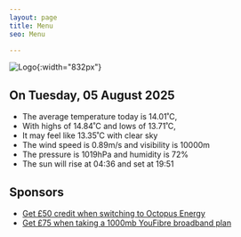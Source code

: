```yaml
---
layout: page
title: Menu
seo: Menu

---
```


![Logo](/images/logo.jpg){:width="832px"}

<!-- weather_marker starts -->
## On Tuesday, 05 August 2025

- The average temperature today is 14.01˚C,
- With highs of 14.84˚C and lows of 13.71˚C,
- It may feel like 13.35˚C with clear sky
- The wind speed is 0.89m/s and visibility is 10000m
- The pressure is 1019hPa and humidity is 72%
- The sun will rise at 04:36 and set at 19:51

<!-- weather_marker ends -->

## Sponsors

- [Get £50 credit when switching to Octopus Energy](https://bit.ly/3oD1nnS)
- [Get £75 when taking a 1000mb YouFibre broadband plan](https://aklam.io/91zWhU?)
